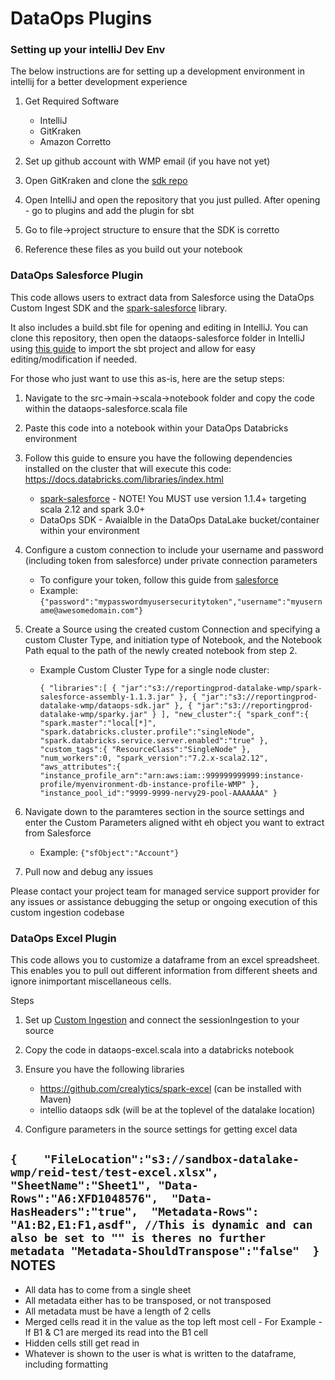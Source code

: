 # **DataOps Plugins**

### **Setting up your intelliJ Dev Env**
The below instructions are for setting up a development environment in intellij for a better development experience

1. Get Required Software
    * IntelliJ
    * GitKraken
    * Amazon Corretto
   
2. Set up github account with WMP email (if you have not yet)
3. Open GitKraken and clone the [sdk repo](https://github.com/intellio/dataops-sdk-plugins) 
4. Open IntelliJ and open the repository that you just pulled. After opening - go to plugins and add the plugin for sbt
5. Go to file->project structure to ensure that the SDK is corretto
6. Reference these files as you build out your notebook
   

### **DataOps Salesforce Plugin**
This code allows users to extract data from Salesforce using the DataOps Custom Ingest SDK and the [spark-salesforce](https://github.com/springml/spark-salesforce) library.

It also includes a build.sbt file for opening and editing in IntelliJ. You can clone this repository, then open the dataops-salesforce folder in IntelliJ using [this guide](https://www.jetbrains.com/help/idea/sbt-support.html) to import the sbt project and allow for easy editing/modification if needed.

For those who just want to use this as-is, here are the setup steps:
1. Navigate to the src->main->scala->notebook folder and copy the code within the dataops-salesforce.scala file
2. Paste this code into a notebook within your DataOps Databricks environment
3. Follow this guide to ensure you have the following dependencies installed on the cluster that will execute this code: https://docs.databricks.com/libraries/index.html
    - [spark-salesforce](https://github.com/springml/spark-salesforce) - NOTE! You MUST use version 1.1.4+ targeting scala 2.12 and spark 3.0+
    - DataOps SDK - Avaialble in the DataOps DataLake bucket/container within your environment
4. Configure a custom connection to include your username and password (including token from salesforce) under private connection parameters 
    - To configure your token, follow this guide from [salesforce](https://help.salesforce.com/articleView?id=sf.user_security_token.htm&type=5)
    - Example: `{"password":"mypasswordmyusersecuritytoken","username":"myusername@awesomedomain.com"}`
5. Create a Source using the created custom Connection and specifying a custom Cluster Type, and initiation type of Notebook, and the Notebook Path equal to the path of the newly created notebook from step 2.
    - Example Custom Cluster Type for a single node cluster:
    
        `
      {
      "libraries":[
      {
      "jar":"s3://reportingprod-datalake-wmp/spark-salesforce-assembly-1.1.3.jar"
      },
      {
      "jar":"s3://reportingprod-datalake-wmp/dataops-sdk.jar"
      },
      {
      "jar":"s3://reportingprod-datalake-wmp/sparky.jar"
      }
      ],
      "new_cluster":{
      "spark_conf":{
      "spark.master":"local[*]",
      "spark.databricks.cluster.profile":"singleNode",
      "spark.databricks.service.server.enabled":"true"
      },
      "custom_tags":{
      "ResourceClass":"SingleNode"
      },
      "num_workers":0,
      "spark_version":"7.2.x-scala2.12",
      "aws_attributes":{
      "instance_profile_arn":"arn:aws:iam::999999999999:instance-profile/myenvironment-db-instance-profile-WMP"
      },
      "instance_pool_id":"9999-9999-nervy29-pool-AAAAAAA"
      }
        `
      
6. Navigate down to the paramteres section in the source settings and enter the Custom Parameters aligned witht eh object you want to extract from Salesforce
    - Example: `{"sfObject":"Account"}`
    
7. Pull now and debug any issues

Please contact your project team for managed service support provider for any issues or assistance debugging the setup or ongoing execution of this custom ingestion codebase

### **DataOps Excel Plugin**
This code allows you to customize a dataframe from an excel spreadsheet. This enables you to pull out different information
from different sheets and ignore inimportant miscellaneous cells.

Steps
1. Set up [Custom Ingestion](https://intellio.gitbook.io/dataops/configuring-the-data-integration-process/custom-ingestion) and connect the sessionIngestion to your source
2. Copy the code in dataops-excel.scala into a databricks notebook
3. Ensure you have the following libraries
    * https://github.com/crealytics/spark-excel (can be installed with Maven)
    * intellio dataops sdk (will be at the toplevel of the datalake location)
   
4. Configure parameters in the source settings for getting excel data

`
{   
    "FileLocation":"s3://sandbox-datalake-wmp/reid-test/test-excel.xlsx",
    "SheetName":"Sheet1",
    "Data-Rows":"A6:XFD1048576", 
    "Data-HasHeaders":"true", 
    "Metadata-Rows": "A1:B2,E1:F1,asdf", //This is dynamic and can also be set to "" is theres no further metadata
    "Metadata-ShouldTranspose":"false" 
}
`
NOTES 
-----
* All data has to come from a single sheet
* All metadata either has to be transposed, or not transposed
* All metadata must be have a length of 2 cells
* Merged cells read it in the value as the top left most cell - For Example - If B1 & C1 are merged its read into the B1 cell
* Hidden cells still get read in
* Whatever is shown to the user is what is written to the dataframe, including formatting